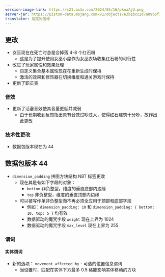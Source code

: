 ```yaml
---
version-image-link: https://s21.ax1x.com/2024/05/16/pknaAjU.png
server-jar: https://piston-data.mojang.com/v1/objects/e3b1bcc2d7a09b6f1acfef7090ee64409feb3b94/server.jar
translator: 最亮的信标
---
```

## 更改
* 女巫现在在死亡时总是会掉落 4-8 个红石粉
    * 这是为了提升使用女巫小屋作为女巫农场收集红石粉的可行性
* 改进了玩家属性和效果处理
    * 自定义集合基本属性现在在重新生成时保持
    * 激活的效果和修饰器在切换维度和通关游戏时保持
* 更新了职员表

### 音效
* 更新了活塞音效使其音量更低并减弱
    * 由于长期收到反馈指出原有音效过吵过大，使得红石建筑十分吵，故作出此更改

### 技术性更改
* 数据包版本现在为 44

## 数据包版本 44
* `dimension_padding` 拼图方块结构 NBT 标签更改
    * 现在其是有如下字段的对象：
        * `bottom` 非负整型，维度的垂直底部内边缘
        * `top` 非负整型，维度的垂直顶部内边缘
    * 可以被写作单非负整型而不再必须全应用于顶部和底部字段
        * 例如：`dimension_padding: 10` 和 `dimension_padding: { bottom: 10, top: 5 }` 均有效
        * 数据驱动的魔咒字段 `weight` 现在上界为 1024
        * 数据驱动的魔咒字段 `max_level` 现在上界为 255

### 谓词
#### 实体谓词
* 新的选项： `movement_affected_by` - 可选的位置信息谓词
    * 当设置时，匹配在实体下方最多 0.5 格能影响实体移动的方块